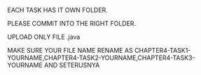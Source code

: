 EACH TASK HAS IT OWN FOLDER.

PLEASE COMMIT INTO THE RIGHT FOLDER.

UPLOAD ONLY FILE .java

MAKE SURE YOUR FILE NAME RENAME AS CHAPTER4-TASK1-YOURNAME,CHAPTER4-TASK2-YOURNAME,CHAPTER4-TASK3-YOURNAME AND SETERUSNYA
